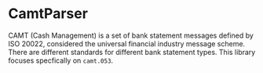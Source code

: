 # CamtParser

CAMT (Cash Management) is a set of bank statement messages defined by ISO 20022, considered the universal financial industry message scheme. There are different standards for different bank statement types. This library focuses specfically on `camt.053`.
